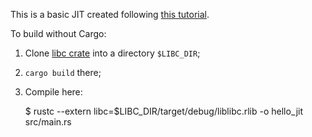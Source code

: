 This is a basic JIT created following [this tutorial](http://www.jonathanturner.org/2015/12/building-a-simple-jit-in-rust.html).

To build without Cargo:

1. Clone [libc crate](git@github.com:rust-lang/libc.git) into a directory `$LIBC_DIR`;
2. `cargo build` there;
3. Compile here:

    $ rustc --extern libc=$LIBC_DIR/target/debug/liblibc.rlib -o hello_jit src/main.rs
